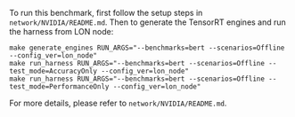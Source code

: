 To run this benchmark, first follow the setup steps in `network/NVIDIA/README.md`. Then to generate the TensorRT engines and run the harness from LON node:

```
make generate_engines RUN_ARGS="--benchmarks=bert --scenarios=Offline --config_ver=lon_node"
make run_harness RUN_ARGS="--benchmarks=bert --scenarios=Offline --test_mode=AccuracyOnly --config_ver=lon_node"
make run_harness RUN_ARGS="--benchmarks=bert --scenarios=Offline --test_mode=PerformanceOnly --config_ver=lon_node"
```

For more details, please refer to `network/NVIDIA/README.md`.